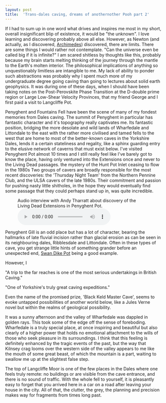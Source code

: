 ```yaml
---
layout: post
title:  'Trans-dales caving, dreams of anothernother Pooh part 2'
---
```


If I had to sum up in one word what drives and inspires me most in my short, overall insignificant blip of existence, it would be "the unknown". I love learning and discovering probably above all else. However, as Newton (and actually, as I discovered, [Archimedes](https://www.britannica.com/topic/Archimedes-Lost-Method-1084593)) discovered, there are limits. There are some things I would rather not contemplate. "Can the universe even be called big if it is infinite?" I am scared shitless by thoughts like this, probably because my brain starts melting thinking of the journey through the mantle to the Earth's molten interior. The philosophical implications of anything so unquestionably limitless are intangible to me. My lack of ability to ponder such abstractions was probably why I spent much more of my undergraduate degree going caving than going to lectures about solid earth geophysics. It was during one of these days, when I should have been taking notes on the Post-Perovskite Phase Transition at the D-double prime region or Large Low-Shear Velocity Provinces, that my friend George and I first paid a visit to Langcliffe Pot. 

Penyghent and Fountains Fell have been the scene of many of my fondest memories from Dales caving. The summit of Penyghent in particular has fantastic character and it's topography really captivates me. Its fantastic position, bridging the more desolate and wild lands of Wharfedale and Littondale to the east with the rather more civilised and tamed fells to the west that are home to most of the better-known caves in the Yorkshire Dales, lends it a certain stateliness and regality, like a sphinx guarding entry to the elusive network of caverns that must exist below. I've visited Penyghent Pot almost 10 times and I still really feel like I've barely got to know the place, having only ventured into the Extensions once and never to the Living Dead passages. the mystery of the Hunt Pot Inlet ceasing to flow in the 1980s Two groups of cavers are broadly responsible for the most recent discoveries: the 'Thursday Night Team' from the Northern Pennine Club, and the ULSA cavers of the late 1980s. Their commitment and passion for pushing nasty little shitholes, in the hope they would eventually find some passage that they could perhaps stand up in, was quite incredible.

<figure>
    <figcaption>Audio interview with Andy Tharratt about discovery of the Living Dead Extensions in Penyghent Pot.</figcaption>
    <audio
        controls
        src="http://caving-library.org.uk/audio/audiofiles/AndyTharatt-1.mp3">
            Your browser does not support the
            <code>audio</code> element.
    </audio>
</figure>


Penyghent Gill is an odd place but has a lot of character, bearing the hallmarks of late fluvial incision rather than glacial erosion as can be seen in its neighbouring dales, Ribblesdale and Littondale. Often in these types of cave, you get strange little hints of something grander before an unexpected end, [Swan Dike Pot](https://ukcaving.com/board/index.php?topic=21246.0) being a good example. 

However, I 

"A trip to the far reaches is one of the most serious undertakings in British Caving."

"One of Yorkshire's truly great caving expeditions."

Even the name of the promised prize, 'Black Keld Master Cave', seems to evoke untapped possibilities of another world below, like a Jules Verne novel but within the realms of geological possibility. 

It was a sunny afternoon and the valley of Wharfedale was dappled in golden rays. This took some of the edge off the sense of foreboding. Wharfedale is a truly special place, at once inspiring and beautiful but also clearly of a higher power that holds no emotional attachment to the wills of those who seek pleasure in its surroundings. I think that this feeling is definitely enhanced by the tragic events of the past, but the way that Kilnsey crag looms over the western side of the valley appears to me like the mouth of some great beast, of which the mountain is a part, waiting to swallow me up at the slightest false step.

The top of Langcliffe Moor is one of the few places in the Dales where one feels truly remote: no buildings or are visible from the cave entrance, and there is no sound of traffic. With the whole fell to yourself, it is pleasantly easy to forget that you arrived here in a car on a road after leaving your house in the city. All of that, the clutter, the grey, the planning and precision makes way for fragments from times long past.

 
